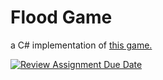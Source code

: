 # Flood Game

a C# implementation of [this game.](https://www.chiark.greenend.org.uk/~sgtatham/puzzles/js/flood.html)

[![Review Assignment Due Date](https://classroom.github.com/assets/deadline-readme-button-24ddc0f5d75046c5622901739e7c5dd533143b0c8e959d652212380cedb1ea36.svg)](https://classroom.github.com/a/vdeMqflE)
